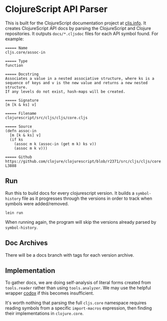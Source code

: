 # ClojureScript API Parser

This is built for the ClojureScript documentation project at [cljs.info]. It
creates ClojureScript API docs by parsing the ClojureScript and Clojure
repositories.  It outputs `docs/*.cljsdoc` files for each API symbol found.
For example:

```
===== Name
cljs.core/assoc-in

===== Type
function

===== Docstring
Associates a value in a nested associative structure, where ks is a
sequence of keys and v is the new value and returns a new nested structure.
If any levels do not exist, hash-maps will be created.

===== Signature
[m [k & ks] v]

===== Filename
clojurescript/src/cljs/cljs/core.cljs

===== Source
(defn assoc-in
  [m [k & ks] v]
  (if ks
    (assoc m k (assoc-in (get m k) ks v))
    (assoc m k v)))

===== Github
https://github.com/clojure/clojurescript/blob/r2371/src/cljs/cljs/core.cljs#L3881-L3888
```

## Run

Run this to build docs for every clojurescript version.  It builds a
`symbol-history` file as it progresses through the versions in order to track
when symbols were added/removed.

```
lein run
```

When running again, the program will skip the versions already parsed by
`symbol-history`.

## Doc Archives

There will be a docs branch with tags for each version archive.

## Implementation

To gather docs, we are doing self-analysis of literal forms created from
`tools.reader` rather than using `tools.analyzer`. We may use the helpful
wrapper [codox] if this becomes insufficient.

It's worth nothing that parsing the full `cljs.core` namespace requires reading
symbols from a specific `import-macros` expression, then finding their
implementations in `clojure.core`.

[codox]:https://github.com/weavejester/codox
[cljs.info]: https://github.com/oakmac/cljs.info
